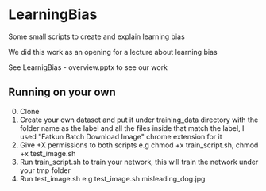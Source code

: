 # LearningBias
Some small scripts to create and explain learning bias

We did this work as an opening for a lecture about learning bias

See LearnigBias - overview.pptx to see our work

## Running on your own
0. Clone
1. Create your own dataset and put it under training_data directory with the folder name as the label and all the files inside that match the label, I used "Fatkun Batch Download Image" chrome extension for it
2. Give +X permissions to both scripts e.g chmod +x train_script.sh, chmod +x test_image.sh 
3. Run train_script.sh to train your network, this will train the network under your tmp folder
3. Run test_image.sh <test-image-path> e.g test_image.sh misleading_dog.jpg
